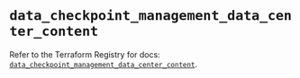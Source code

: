 # `data_checkpoint_management_data_center_content`

Refer to the Terraform Registry for docs: [`data_checkpoint_management_data_center_content`](https://registry.terraform.io/providers/checkpointsw/checkpoint/2.11.0/docs/data-sources/management_data_center_content).
